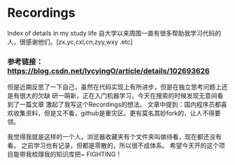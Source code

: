 # Recordings
Index of details in my study life
自大学以来周围一直有很多帮助我学习代码的人，很感谢他们。[zx,yc,cxl,cn,zyy,wxy .etc]

### 参考链接：https://blog.csdn.net/lycyingO/article/details/102693626
但是近期反思了一下自己，虽然在代码实现上有所进步，但是在独立思考问题上还是有很大的欠缺
研一萌新，正在入门机器学习，今天在搜索的时候发现无意间看到了一篇文章
激起了我写这个Recordings的想法。
文章中提到：国内程序员都喜欢收集资料，但是又不看，github是重灾区。更有莫名其妙fork的，让人不得要领。

我觉得我就是这样的一个人，浏览器收藏夹有个文件夹叫做待看，现在都还没有看。
之前学习也有记录，但都是零散的，所以很不成体系。
希望今天开的这个项目能带我梳理我的知识库把~
FIGHTING！
